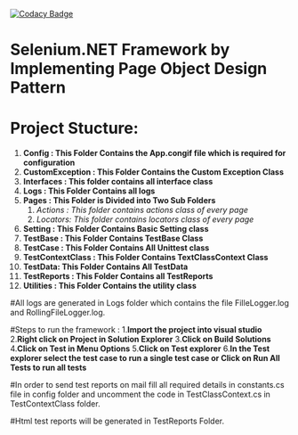 [![Codacy Badge](https://app.codacy.com/project/badge/Grade/81cd46f537d844a58961c2718640b089)](https://www.codacy.com/manual/lkumarra/Selenium.NET?utm_source=github.com&amp;utm_medium=referral&amp;utm_content=lkumarra/Selenium.NET&amp;utm_campaign=Badge_Grade)

# Selenium.NET Framework by Implementing Page Object Design Pattern

# Project Stucture:
1. **Config : This Folder Contains the App.congif file which is required for configuration**
2. **CustomException : This Folder Contains the Custom Exception Class**
3. **Interfaces : This folder contains all interface class**
4. **Logs : This Folder Contains all logs**
5. **Pages : This Folder is Divided into Two Sub Folders**
    1. *Actions : This folder contains actions class of every page*
    2. *Locators: This folder contains locators class of every page*
6. **Setting : This Folder Contains Basic Setting class**
7. **TestBase : This Folder Contains TestBase Class**
8. **TestCase : This Folder Contains All Unittest class**
9. **TestContextClass : This Folder Contains TextClassContext Class**
10. **TestData: This Folder Contains All TestData**
11. **TestReports : This Folder Contains all TestReports**
12. **Utilities : This Folder Contains the utility class**

#All logs are generated in Logs folder which contains the file FilleLogger.log and RollingFileLogger.log.

#Steps to run the framework :
1.**Import the project into visual studio**
2.**Right click on Project in Solution Explorer**
3.**Click on Build Solutions**
4.**Click on Test in Menu Options**
5.**Click on Test explorer**
6.**In the Test explorer select the test case to run a single test case or Click on Run All Tests to run all tests**

#In order to send test reports on mail fill all required details in constants.cs file in config folder and uncomment the code in TestClassContext.cs in TestContextClass folder.

#Html test reports will be generated in TestReports Folder.
